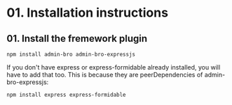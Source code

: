 # 01. Installation instructions

## 01. Install the fremework plugin

```
npm install admin-bro admin-bro-expressjs
```
If you don't have express or express-formidable already installed, you will have to add that too. This is because they are peerDependencies of admin-bro-expressjs:
```
npm install express express-formidable
```



